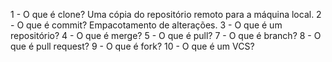 1 - O que é clone?
Uma cópia do repositório remoto para a máquina local.
2 - O que é commit?
Empacotamento de alterações.
3 - O que é um repositório?
4 - O que é merge?
5 - O que é pull?
7 - O que é branch?
8 - O que é pull request?
9 - O que é fork?
10 - O que é um VCS?